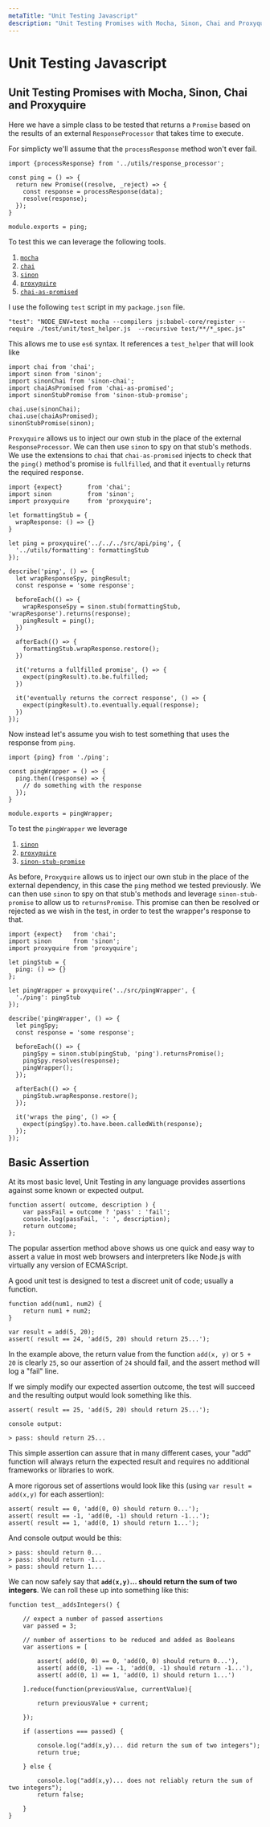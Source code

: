 ```yaml
---
metaTitle: "Unit Testing Javascript"
description: "Unit Testing Promises with Mocha, Sinon, Chai and Proxyquire, Basic Assertion"
---
```


# Unit Testing Javascript



## Unit Testing Promises with Mocha, Sinon, Chai and Proxyquire


Here we have a simple class to be tested that returns a `Promise` based on the results of an external `ResponseProcessor` that takes time to execute.

For simplicty we'll assume that the `processResponse` method won't ever fail.

```
import {processResponse} from '../utils/response_processor';

const ping = () => {
  return new Promise((resolve, _reject) => {
    const response = processResponse(data);
    resolve(response);
  });
}

module.exports = ping;

```

To test this we can leverage the following tools.

1. [`mocha`](https://mochajs.org)
1. [`chai`](http://chaijs.com)
1. [`sinon`](http://sinonjs.org)
1. [`proxyquire`](https://github.com/thlorenz/proxyquire)
1. [`chai-as-promised`](https://github.com/domenic/chai-as-promised)

I use the following `test` script in my `package.json` file.

```
"test": "NODE_ENV=test mocha --compilers js:babel-core/register --require ./test/unit/test_helper.js  --recursive test/**/*_spec.js"

```

This allows me to use `es6` syntax. It references a `test_helper` that will look like

```
import chai from 'chai';
import sinon from 'sinon';
import sinonChai from 'sinon-chai';
import chaiAsPromised from 'chai-as-promised';
import sinonStubPromise from 'sinon-stub-promise';

chai.use(sinonChai);
chai.use(chaiAsPromised);
sinonStubPromise(sinon);

```

`Proxyquire` allows us to inject our own stub in the place of the external `ResponseProcessor`. We can then use `sinon` to spy on that stub's methods.  We use the extensions to `chai` that `chai-as-promised` injects to check that the `ping()` method's promise is `fullfilled`, and that it `eventually` returns the required response.

```
import {expect}       from 'chai';
import sinon          from 'sinon';
import proxyquire     from 'proxyquire';

let formattingStub = {
  wrapResponse: () => {}
}

let ping = proxyquire('../../../src/api/ping', {
  '../utils/formatting': formattingStub
});

describe('ping', () => {
  let wrapResponseSpy, pingResult;
  const response = 'some response';

  beforeEach(() => {
    wrapResponseSpy = sinon.stub(formattingStub, 'wrapResponse').returns(response);
    pingResult = ping();
  })

  afterEach(() => {
    formattingStub.wrapResponse.restore();
  })

  it('returns a fullfilled promise', () => {
    expect(pingResult).to.be.fulfilled;
  })

  it('eventually returns the correct response', () => {
    expect(pingResult).to.eventually.equal(response);
  })
});

```

Now instead let's assume you wish to test something that uses the response from `ping`.

```
import {ping} from './ping';

const pingWrapper = () => {
  ping.then((response) => {
    // do something with the response
  });
}

module.exports = pingWrapper;

```

To test the `pingWrapper` we leverage

1. [`sinon`](http://sinonjs.org)
1. [`proxyquire`](https://github.com/thlorenz/proxyquire)
1. [`sinon-stub-promise`](https://github.com/substantial/sinon-stub-promise)

As before, `Proxyquire` allows us to inject our own stub in the place of the external dependency, in this case the `ping` method we tested previously. We can then use `sinon` to spy on that stub's methods and leverage `sinon-stub-promise` to allow us to `returnsPromise`.  This promise can then be resolved or rejected as we wish in the test, in order to test the wrapper's response to that.

```
import {expect}   from 'chai';
import sinon      from 'sinon';
import proxyquire from 'proxyquire';

let pingStub = {
  ping: () => {}
};

let pingWrapper = proxyquire('../src/pingWrapper', {
  './ping': pingStub
});

describe('pingWrapper', () => {
  let pingSpy;
  const response = 'some response';

  beforeEach(() => {
    pingSpy = sinon.stub(pingStub, 'ping').returnsPromise();
    pingSpy.resolves(response);
    pingWrapper();
  });

  afterEach(() => {
    pingStub.wrapResponse.restore();
  });

  it('wraps the ping', () => {
    expect(pingSpy).to.have.been.calledWith(response);
  });
});

```



## Basic Assertion


At its most basic level, Unit Testing in any language provides assertions against some known or expected output.

```
function assert( outcome, description ) { 
    var passFail = outcome ? 'pass' : 'fail'; 
    console.log(passFail, ': ', description);
    return outcome;
};

```

The popular assertion method above shows us one quick and easy way to assert a value in most web browsers and interpreters like Node.js with virtually any version of ECMAScript.

A good unit test is designed to test a discreet unit of code; usually a function.

```
function add(num1, num2) { 
    return num1 + num2; 
} 
 
var result = add(5, 20); 
assert( result == 24, 'add(5, 20) should return 25...'); 

```

In the example above, the return value from the function `add(x, y)` or `5 + 20` is clearly `25`, so our assertion of `24` should fail, and the assert method will log a "fail" line.

If we simply modify our expected assertion outcome, the test will succeed and the resulting output would look something like this.

```
assert( result == 25, 'add(5, 20) should return 25...');

console output:

> pass: should return 25...

```

This simple assertion can assure that in many different cases, your "add" function will always return the expected result and requires no additional frameworks or libraries to work.

A more rigorous set of assertions would look like this (using `var result = add(x,y)` for each assertion):

```
assert( result == 0, 'add(0, 0) should return 0...');
assert( result == -1, 'add(0, -1) should return -1...');
assert( result == 1, 'add(0, 1) should return 1...');

```

And console output would be this:

```
> pass: should return 0...
> pass: should return -1...
> pass: should return 1...

```

We can now safely say that **`add(x,y)`… should return the sum of two integers**. We can roll these up into something like this:

```
function test__addsIntegers() {

    // expect a number of passed assertions
    var passed = 3;

    // number of assertions to be reduced and added as Booleans
    var assertions = [

        assert( add(0, 0) == 0, 'add(0, 0) should return 0...'),
        assert( add(0, -1) == -1, 'add(0, -1) should return -1...'),
        assert( add(0, 1) == 1, 'add(0, 1) should return 1...')

    ].reduce(function(previousValue, currentValue){

        return previousValue + current;

    });

    if (assertions === passed) {

        console.log("add(x,y)... did return the sum of two integers");
        return true;

    } else {

        console.log("add(x,y)... does not reliably return the sum of two integers");
        return false;

    }
}

```

